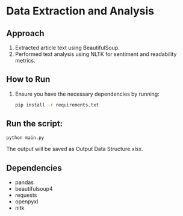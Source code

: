 # Data Extraction and Analysis

## Approach
1. Extracted article text using BeautifulSoup.
2. Performed text analysis using NLTK for sentiment and readability metrics.

## How to Run
1. Ensure you have the necessary dependencies by running:
   ```sh
   pip install -r requirements.txt
   ```
## Run the script:
```sh
python main.py
```
The output will be saved as Output Data Structure.xlsx.
## Dependencies
- pandas
- beautifulsoup4
- requests
- openpyxl
- nltk